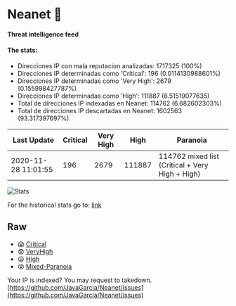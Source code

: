 # Neanet :hocho:
#### Threat intelligence feed
#### The stats:

- Direcciones IP con mala reputacion analizadas: 1717325 (100%)
- Direcciones IP determinadas como 'Critical':  196 (0.0114130988601%)
- Direcciones IP determinadas como 'Very High':  2679 (0.155998427787%)
- Direcciones IP determinadas como 'High':  111887 (6.51519077635)
- Total de direcciones IP indexadas en Neanet:  114762 (6.682602303%)
- Total de direcciones IP descartadas en Neanet:  1602563 (93.317397697%)

| Last Update | Critical | Very High | High | Paranoia |
| --- | --- | --- | --- | --- |
| 2020-11-28 11:01:55 | 196 | 2679 | 111887 | 114762 mixed list (Critical + Very High + High)|

![Stats](https://docs.google.com/spreadsheets/d/e/2PACX-1vSnaNMIXVabIpDJjufMlzH7poXnshF3mgd8Is1g9ytUEzVsP5my4Trn8f-xkoLLQ38xpL3HtmUexLo6/pubchart?oid=501124687&format=image)

For the historical stats go to: [link](/stats.csv)
## Raw
- :scream: [Critical](https://raw.githubusercontent.com/JavaGarcia/Neanet/master/blacklists/neanet_critical.txt)
- :fearful: [VeryHigh](https://raw.githubusercontent.com/JavaGarcia/Neanet/master/blacklists/neanet_veryHigh.txtt)
- :frowning: [High](https://raw.githubusercontent.com/JavaGarcia/Neanet/master/blacklists/neanet_high.txt)
- :dizzy_face: [Mixed-Paranoia](https://raw.githubusercontent.com/JavaGarcia/Neanet/master/blacklists/neanet_all.txt)


Your IP is indexed? You may request to takedown. [https://github.com/JavaGarcia/Neanet/issues](https://github.com/JavaGarcia/Neanet/issues)


































































































































































































































































































































































































































































































































































































































































































































































































































































































































































































































































































































































































































































































































































































































































































































































































































































































































































































































































































































































































































































































































































































































































































































































































































































































































































